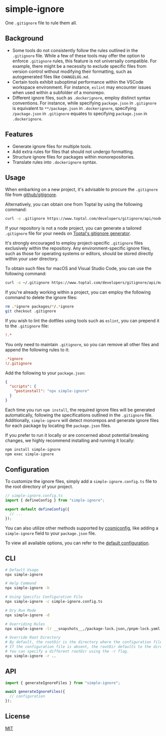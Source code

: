 # simple-ignore

One `.gitignore` file to rule them all.

## Background

- Some tools do not consistently follow the rules outlined in the `.gitignore` file. While a few of these tools may offer the option to enforce `.gitignore` rules, this feature is not universally compatible. For example, there might be a necessity to exclude specific files from version control without modifying their formatting, such as autogenerated files like `CHANGELOG.md`.
- Certain tools exhibit suboptimal performance within the VSCode workspace environment. For instance, `eslint` may encounter issues when used within a subfolder of a monorepo.
- Different ignore files, such as `.dockerignore`, employ distinct syntax conventions. For instance, while specifying `package.json` in `.gitignore` is equivalent to `**/package.json` in `.dockerignore`, specifying `/package.json` in `.gitignore` equates to specifying `package.json` in `.dockerignore`.

## Features

- Generate ignore files for multiple tools.
- Add extra rules for files that should not undergo formatting.
- Structure ignore files for packages within monorepositories.
- Translate rules into `.dockerignore` syntax.

## Usage

When embarking on a new project, it's advisable to procure the `.gitignore` file from [github/gitignore](https://github.com/github/gitignore).

Alternatively, you can obtain one from Toptal by using the following command:

```sh
curl -o .gitignore https://www.toptal.com/developers/gitignore/api/node
```

If your repository is not a node project, you can generate a tailored `.gitignore` file for your needs on [Toptal's gitignore generator](https://www.toptal.com/developers/gitignore).

It's strongly encouraged to employ project-specific `.gitignore` files exclusively within the repository. Any environment-specific ignore files, such as those for operating systems or editors, should be stored directly within your user directory.

To obtain such files for macOS and Visual Studio Code, you can use the following command:

```sh
curl -o ~/.gitignore https://www.toptal.com/developers/gitignore/api/macos,visualstudiocode
```

If you're already working within a project, you can employ the following command to delete the ignore files:

```sh
rm .*ignore packages/*/.*ignore
git checkout .gitignore
```

If you wish to lint the dotfiles using tools such as `eslint`, you can prepend it to the `.gitignore` file:

```ini
!.*
```

You only need to maintain `.gitignore`, so you can remove all other files and append the following rules to it:

```ini
.*ignore
!/.gitignore
```

Add the following to your `package.json`:

```json
{
  "scripts": {
    "postinstall": "npx simple-ignore"
  }
}
```

Each time you run `npm install`, the required ignore files will be generated automatically, following the specifications outlined in the `.gitignore` file. Additionally, `simple-ignore` will detect monorepos and generate ignore files for each package by locating the `package.json` files.

If you prefer to run it locally or are concerned about potential breaking changes, we highly recommend installing and running it locally:

```sh
npm install simple-ignore
npm exec simple-ignore
```

## Configuration

To customize the ignore files, simply add a `simple-ignore.config.ts` file to the root directory of your project.

```ts
// simple-ignore.config.ts
import { defineConfig } from "simple-ignore";

export default defineConfig({
  // ...
});
```

You can also utilize other methods supported by [cosmiconfig](https://github.com/cosmiconfig/cosmiconfig), like adding a `simple-ignore` field to your `package.json` file.

To view all available options, you can refer to the [default configuration](./src/defaultConfig.ts).

## CLI

```sh
# Default Usage
npx simple-ignore

# Help Command
npx simple-ignore -h

# Using Specific Configuration File
npx simple-ignore -c simple-ignore.config.ts

# Dry Run Mode
npx simple-ignore -d

# Overriding Rules
npx simple-ignore -lr __snapshots__,/package-lock.json,/pnpm-lock.yaml,/yarn.lock,CHANGELOG.md

# Override Root Directory
# By default, the rootDir is the directory where the configuration file resides.
# If the configuration file is absent, the rootDir defaults to the directory where the command is executed.
# You can specify a different rootDir using the -r flag.
npx simple-ignore -r ..
```

## API

```ts
import { generateIgnoreFiles } from "simple-ignore";

await generateIgnoreFiles({
  // configuration
});
```

## License

[MIT](./LICENSE)
